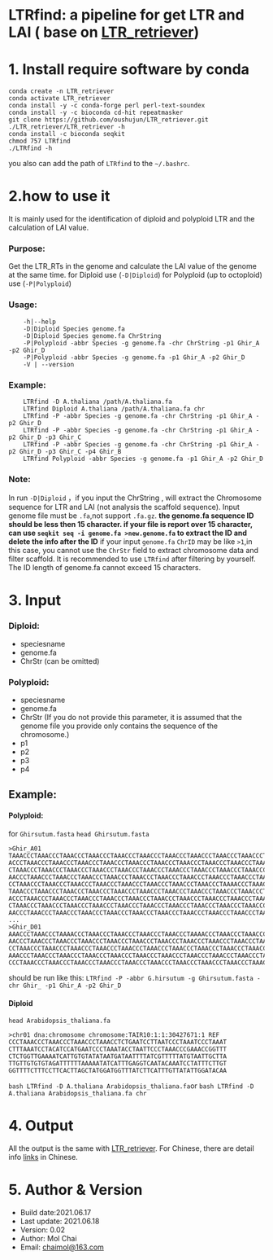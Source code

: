 # LTRfind: a pipeline for get LTR and LAI ( base on [LTR_retriever](https://github.com/oushujun/LTR_retriever))
# 1. Install require software by conda
```
conda create -n LTR_retriever
conda activate LTR_retriever
conda install -y -c conda-forge perl perl-text-soundex
conda install -y -c bioconda cd-hit repeatmasker
git clone https://github.com/oushujun/LTR_retriever.git
./LTR_retriever/LTR_retriever -h
conda install -c bioconda seqkit
chmod 757 LTRfind
./LTRfind -h
```
you also can add  the path of `LTRfind` to the `~/.bashrc`.

# 2.how to use it
It is mainly used for the identification of diploid and polyploid LTR and the calculation of LAI value.
### Purpose:
Get the LTR_RTs in the genome and calculate the LAI value of the genome at the same time. 
for Diploid use (`-D|Diploid`)
for Polyploid (up to octoploid) use (`-P|Polyploid`)

### Usage: 
```
	-h|--help 
	-D|Diploid Species genome.fa 
	-D|Diploid Species genome.fa ChrString 
	-P|Polyploid -abbr Species -g genome.fa -chr ChrString -p1 Ghir_A -p2 Ghir_D 
	-P|Polyploid -abbr Species -g genome.fa -p1 Ghir_A -p2 Ghir_D 
	-V | --version
```
### Example:
```
	LTRfind -D A.thaliana /path/A.thaliana.fa 
	LTRfind Diploid A.thaliana /path/A.thaliana.fa chr
	LTRfind -P -abbr Species -g genome.fa -chr ChrString -p1 Ghir_A -p2 Ghir_D 
	LTRfind -P -abbr Species -g genome.fa -chr ChrString -p1 Ghir_A -p2 Ghir_D -p3 Ghir_C 
	LTRfind -P -abbr Species -g genome.fa -chr ChrString -p1 Ghir_A -p2 Ghir_D -p3 Ghir_C -p4 Ghir_B
	LTRfind Polyploid -abbr Species -g genome.fa -p1 Ghir_A -p2 Ghir_D
```
### Note:
In run `-D|Diploid` ，if you input the ChrString , will extract the Chromosome sequence for LTR and LAI (not analysis the scaffold sequence).
Input genome file must be `.fa`,not support `.fa.gz`.
**the genome.fa sequence ID should be less then 15 character. if your file is report over 15 character, can use `seqkit seq -i genome.fa >new.genome.fa` to extract the ID and delete the info after the ID**
if your input `genome.fa` `ChrID` may be like `>1`,in this case, you cannot use the `ChrStr` field to extract chromosome data and filter scaffold. 
	It is recommended to use `LTRfind` after filtering by yourself. The ID length of genome.fa cannot exceed 15 characters. 
# 3. Input
### Diploid: 
- speciesname 
- genome.fa 
- ChrStr (can be omitted)
### Polyploid:
- speciesname 
- genome.fa 
- ChrStr (If you do not provide this parameter, it is assumed that the genome file you provide only contains the sequence of the chromosome.)
- p1
- p2
- p3
- p4
## Example:
#### Polyploid:
for `Ghirsutum.fasta`
`head Ghirsutum.fasta`
```
>Ghir_A01
TAAACCCTAAACCCTAAACCCTAAACCCTAAACCCTAAACCCTAAACCCTAAACCCTAAACCCTAAACCCTAAACCCTAA
ACCCTAAACCCTAAACCCTAAACCCTAAACCCTAAACCCTAAACCCTAAACCCTAAACCCTAAACCCTAAACCCTAAACC
CTAAACCCTAAACCCTAAACCCTAAACCCTAAACCCTAAACCCTAAACCCTAAACCCTAAACCCTAAACCCTAAACCCTA
AACCCTAAACCCTAAACCCTAAACCCTAAACCCTAAACCCTAAACCCTAAACCCTAAACCCTAAACCCTAAACCCTAAAC
CCTAAACCCTAAACCCTAAACCCTAAACCCTAAACCCTAAACCCTAAACCCTAAACCCTAAAACCCTAAACCCTAAACCC
TAAACCCTAAACCCTAAACCCTAAACCCTAAACCCTAAACCCTAAACCCTAAACCCTAAACCCTAAACCCTAAACCCTAA
ACCCTAAACCCTAAACCCTAAACCCTAAACCCTAAACCCTAAACCCTAAACCCTAAACCCTAAACCCTAAACCCTAAACC
CTAAACCCTAAACCCTAAACCCTAAACCCTAAACCCTAAACCCTAAACCCTAAACCCTAAACCCTAAACCCTAAACCCTA
AACCCTAAACCCTAAACCCTAAACCCTAAACCCTAAACCCTAAACCCTAAACCCTAAACCCTAAACCCTAAACCCTAAAC
...
>Ghir_D01
AAACCCTAAACCCTAAAACCCTAAACCCTAAACCCTAAACCCTAAACCCTAAAACCCTAAACCCTAAACCCTAAACCCTA
AACCCTAAACCCTAAACCCTAAACCCTAAACCCTAAACCCTAAACCCTAAACCCTAAACCCTAAACCCTAAACCCTAAAC
CCTAAACCCTAAACCCTAAACCCTAAACCCTAAACCCTAAACCCTAAACCCTAAACCCTAAACCCTAAACCCTAAACCCT
AAACCCTAAACCCTAAACCCTAAACCCTAAACCCTAAACCCTAAACCCTAAACCCTAAACCCTAAACCCTAAACCCTAAA
CCCTAAACCCTAAACCCTAAACCCTAAACCCTAAACCCTAAACCCTAAACCCTAAACCCTAAACCCTAAACCCTAAACCC
```
should be run like this:
`LTRfind -P -abbr G.hirsutum -g Ghirsutum.fasta -chr Ghir_ -p1 Ghir_A -p2 Ghir_D`
#### Diploid
`head Arabidopsis_thaliana.fa`
```
>chr01 dna:chromosome chromosome:TAIR10:1:1:30427671:1 REF
CCCTAAACCCTAAACCCTAAACCCTAAACCTCTGAATCCTTAATCCCTAAATCCCTAAAT
CTTTAAATCCTACATCCATGAATCCCTAAATACCTAATTCCCTAAACCCGAAACCGGTTT
CTCTGGTTGAAAATCATTGTGTATATAATGATAATTTTATCGTTTTTATGTAATTGCTTA
TTGTTGTGTGTAGATTTTTTAAAAATATCATTTGAGGTCAATACAAATCCTATTTCTTGT
GGTTTTCTTTCCTTCACTTAGCTATGGATGGTTTATCTTCATTTGTTATATTGGATACAA
```
`bash LTRfind -D A.thaliana Arabidopsis_thaliana.fa`or `bash LTRfind -D A.thaliana Arabidopsis_thaliana.fa chr`
# 4. Output
All the output is the same with [LTR_retriever](https://github.com/oushujun/LTR_retriever).
For Chinese, there are detail info [links](https://www.jianshu.com/p/ed289822c825) in Chinese.
# 5. Author & Version
- Build date:2021.06.17
- Last  update: 2021.06.18
- Version: 0.02
- Author: Mol Chai
- Email: chaimol@163.com
